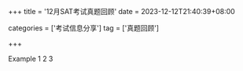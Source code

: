+++
title = '12月SAT考试真题回顾'
date = 2023-12-12T21:40:39+08:00


categories = ['考试信息分享']
tag = ['真题回顾']

+++


Example 1 2 3